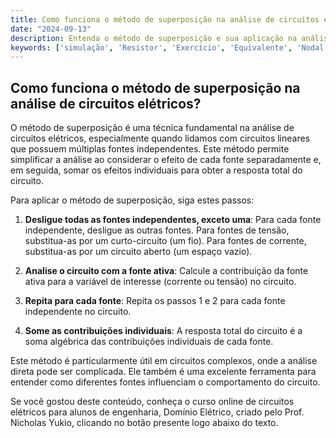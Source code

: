 ```yaml
---
title: Como funciona o método de superposição na análise de circuitos elétricos?
date: "2024-09-13"
description: Entenda o método de superposição e sua aplicação na análise de circuitos elétricos.
keywords: ['simulação', 'Resistor', 'Exercício', 'Equivalente', 'Nodal', 'Resolvido', 'Superposição']
---
```


## Como funciona o método de superposição na análise de circuitos elétricos?

O método de superposição é uma técnica fundamental na análise de circuitos elétricos, especialmente quando lidamos com circuitos lineares que possuem múltiplas fontes independentes. Este método permite simplificar a análise ao considerar o efeito de cada fonte separadamente e, em seguida, somar os efeitos individuais para obter a resposta total do circuito.

Para aplicar o método de superposição, siga estes passos:

1. **Desligue todas as fontes independentes, exceto uma**: Para cada fonte independente, desligue as outras fontes. Para fontes de tensão, substitua-as por um curto-circuito (um fio). Para fontes de corrente, substitua-as por um circuito aberto (um espaço vazio).

2. **Analise o circuito com a fonte ativa**: Calcule a contribuição da fonte ativa para a variável de interesse (corrente ou tensão) no circuito.

3. **Repita para cada fonte**: Repita os passos 1 e 2 para cada fonte independente no circuito.

4. **Some as contribuições individuais**: A resposta total do circuito é a soma algébrica das contribuições individuais de cada fonte.

Este método é particularmente útil em circuitos complexos, onde a análise direta pode ser complicada. Ele também é uma excelente ferramenta para entender como diferentes fontes influenciam o comportamento do circuito.

Se você gostou deste conteúdo, conheça o curso online de circuitos elétricos para alunos de engenharia, Domínio Elétrico, criado pelo Prof. Nicholas Yukio, clicando no botão presente logo abaixo do texto.